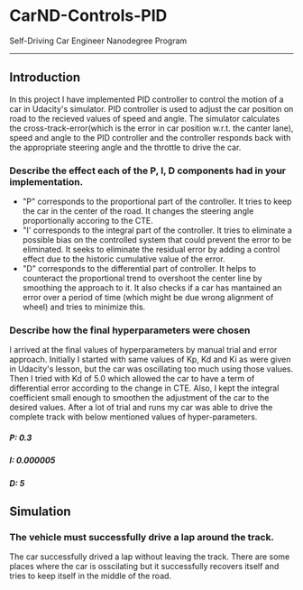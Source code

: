 # CarND-Controls-PID
Self-Driving Car Engineer Nanodegree Program

---
## Introduction
In this project I have implemented PID controller to control the motion of a car in Udacity's simulator. PID controller is used to adjust the car position on road to the recieved values of speed and angle. The simulator calculates the cross-track-error(which is the error in car position w.r.t. the canter lane), speed and angle to the PID controller and the controller responds back with the appropriate steering angle and the throttle to drive the car.

### Describe the effect each of the P, I, D components had in your implementation.
- "P" corresponds to the proportional part of the controller. It tries to keep the car in the center of the road. It changes the steering angle proportionally accoring to the CTE.
- "I' corresponds to the integral part of the controller. It tries to eliminate a possible bias on the controlled system that could prevent the error to be eliminated. It seeks to eliminate the residual error by adding a control effect due to the historic cumulative value of the error.
- "D"  corresponds to the differential part of controller. It helps to counteract the proportional trend to overshoot the center line by smoothing the approach to it. It also checks if a car has mantained an error over a period of time (which might be due wrong alignment of wheel) and tries to minimize this. 
### Describe how the final hyperparameters were chosen
I arrived at the final values of hyperparameters by manual trial and error approach. Initially I started with same values of Kp, Kd and Ki as were given in Udacity's lesson, but the car was oscillating too much using those values. Then I tried with Kd of 5.0 which allowed the car to have a term of differential error according to the change in CTE. Also, I kept the integral coefficient small enough to smoothen the adjustment of the car to the desired values. 
After a lot of trial and runs my car was able to drive the complete track with below mentioned values of hyper-parameters.
##### P: 0.3
##### I: 0.000005
##### D: 5

## Simulation

### The vehicle must successfully drive a lap around the track.
The car successfully drived a lap without leaving the track. There are some places where the car is osscilating but it successfully recovers itself and tries to keep itself in the middle of the road.
